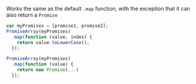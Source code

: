 Works the same as the default `.map` function, with the exception that it can also return a `Promise`

```javascript
var myPromises = [promise1, promise2];
PromiseArray(myPromises)
  .map(function (value, index) {
    return value.toLowerCase();
  });
```

```javascript
PromiseArray(myPromises)
  .map(function (value) {
    return new Promise(...)
  });
```
